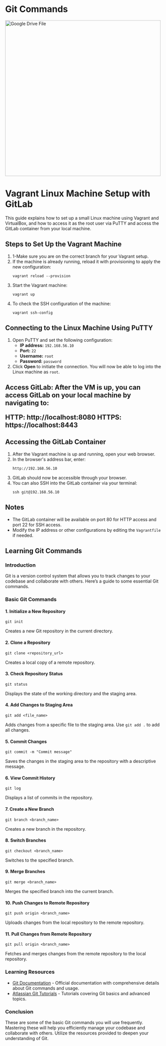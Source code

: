 <h1>Git Commands</h1>
<p></p>
<img src="https://drive.google.com/uc?export=view&id=1UB5IJy7YOxoJ3x9HxymR7cUEXUnuTN4B" alt="Google Drive File" width="500">
<p></p>

<h1>Vagrant Linux Machine Setup with GitLab</h1>

<p>This guide explains how to set up a small Linux machine using Vagrant and VirtualBox, and how to access it as the root user via PuTTY and access the GitLab container from your local machine.</p>

<h2>Steps to Set Up the Vagrant Machine</h2>

<ol>
  <li>1-Make sure you are on the correct branch for your Vagrant setup.</li>
  <li>If the machine is already running, reload it with provisioning to apply the new configuration:
    <pre><code>vagrant reload --provision</code></pre>
  </li>
  <li>Start the Vagrant machine:
    <pre><code>vagrant up</code></pre>
  </li>
  <li>To check the SSH configuration of the machine:
    <pre><code>vagrant ssh-config</code></pre>
  </li>
</ol>

<h2>Connecting to the Linux Machine Using PuTTY</h2>

<ol>
  <li>Open PuTTY and set the following configuration:
    <ul>
      <li><strong>IP address:</strong> <code>192.168.56.10</code></li>
      <li><strong>Port:</strong> <code>22</code></li>
      <li><strong>Username:</strong> <code>root</code></li>
      <li><strong>Password:</strong> <code>password</code></li>
    </ul>
  </li>
  <li>Click <strong>Open</strong> to initiate the connection. You will now be able to log into the Linux machine as <code>root</code>.</li>
</ol>
<h2>Access GitLab: After the VM is up, you can access GitLab on your local machine by navigating to:

HTTP: http://localhost:8080
HTTPS: https://localhost:8443</h2>
<h2>Accessing the GitLab Container <optional></h2>

<ol>
  <li>After the Vagrant machine is up and running, open your web browser.</li>
  <li>In the browser's address bar, enter:
    <pre><code>http://192.168.56.10</code></pre>
  </li>
  <li>GitLab should now be accessible through your browser.</li>
  <li>You can also SSH into the GitLab container via your terminal:
    <pre><code>ssh git@192.168.56.10</code></pre>
  </li>
</ol>

<h2>Notes</h2>
<ul>
  <li>The GitLab container will be available on port 80 for HTTP access and port 22 for SSH access.</li>
  <li>Modify the IP address or other configurations by editing the <code>Vagrantfile</code> if needed.</li>
</ul>


<h2>Learning Git Commands</h2>

<h3>Introduction</h3>
<p>Git is a version control system that allows you to track changes to your codebase and collaborate with others. Here’s a guide to some essential Git commands.</p>

<h3>Basic Git Commands</h3>

<h4>1. Initialize a New Repository</h4>
<pre><code>git init</code></pre>
<p>Creates a new Git repository in the current directory.</p>

<h4>2. Clone a Repository</h4>
<pre><code>git clone &lt;repository_url&gt;</code></pre>
<p>Creates a local copy of a remote repository.</p>

<h4>3. Check Repository Status</h4>
<pre><code>git status</code></pre>
<p>Displays the state of the working directory and the staging area.</p>

<h4>4. Add Changes to Staging Area</h4>
<pre><code>git add &lt;file_name&gt;</code></pre>
<p>Adds changes from a specific file to the staging area. Use <code>git add .</code> to add all changes.</p>

<h4>5. Commit Changes</h4>
<pre><code>git commit -m "Commit message"</code></pre>
<p>Saves the changes in the staging area to the repository with a descriptive message.</p>

<h4>6. View Commit History</h4>
<pre><code>git log</code></pre>
<p>Displays a list of commits in the repository.</p>

<h4>7. Create a New Branch</h4>
<pre><code>git branch &lt;branch_name&gt;</code></pre>
<p>Creates a new branch in the repository.</p>

<h4>8. Switch Branches</h4>
<pre><code>git checkout &lt;branch_name&gt;</code></pre>
<p>Switches to the specified branch.</p>

<h4>9. Merge Branches</h4>
<pre><code>git merge &lt;branch_name&gt;</code></pre>
<p>Merges the specified branch into the current branch.</p>

<h4>10. Push Changes to Remote Repository</h4>
<pre><code>git push origin &lt;branch_name&gt;</code></pre>
<p>Uploads changes from the local repository to the remote repository.</p>

<h4>11. Pull Changes from Remote Repository</h4>
<pre><code>git pull origin &lt;branch_name&gt;</code></pre>
<p>Fetches and merges changes from the remote repository to the local repository.</p>

<h3>Learning Resources</h3>
<ul>
    <li><a href="https://git-scm.com/doc" target="_blank">Git Documentation</a> - Official documentation with comprehensive details about Git commands and usage.</li>
    <li><a href="https://www.atlassian.com/git/tutorials/what-is-git" target="_blank">Atlassian Git Tutorials</a> - Tutorials covering Git basics and advanced topics.</li>
  
</ul>

<h3>Conclusion</h3>
<p>These are some of the basic Git commands you will use frequently. Mastering these will help you efficiently manage your codebase and collaborate with others. Utilize the resources provided to deepen your understanding of Git.</p>
